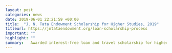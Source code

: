 ```yaml
---
layout: post
categories: news
date: 2019-06-01 22:21:59 +00:00
title:  "J. N. Tata Endowment Scholarship for Higher Studies, 2019"
titleurl: https://jntataendowment.org/loan-scholarship-process
important: ""
highlight: ""
summary:   Awarded interest-free loan and travel scholarship for higher studies.
---
```


